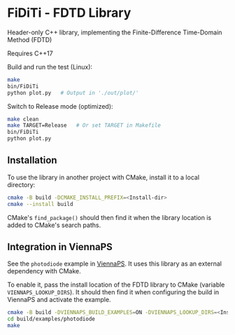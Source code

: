 
<h1>FiDiTi - FDTD Library</h1>

Header-only C++ library, implementing the Finite-Difference Time-Domain Method (FDTD)

Requires C++17


Build and run the test (Linux):
```bash
make
bin/FiDiTi
python plot.py   # Output in './out/plot/'
```

Switch to Release mode (optimized):
```bash
make clean
make TARGET=Release   # Or set TARGET in Makefile
bin/FiDiTi
python plot.py
```



## Installation

To use the library in another project with CMake, install it to a local directory:
```bash
cmake -B build -DCMAKE_INSTALL_PREFIX=<Install-dir>
cmake --install build
```

CMake's `find_package()` should then find it when the library location is added to CMake's search paths.



## Integration in ViennaPS

See the `photodiode` example in [ViennaPS](https://github.com/ViennaTools/ViennaPS). It uses this library as an external dependency with CMake.

To enable it, pass the install location of the FDTD library to CMake (variable `VIENNAPS_LOOKUP_DIRS`). It should then find it when configuring the build in ViennaPS and activate the example.
```bash
cmake -B build -DVIENNAPS_BUILD_EXAMPLES=ON -DVIENNAPS_LOOKUP_DIRS=<Install-dir>
cd build/examples/photodiode
make
```
